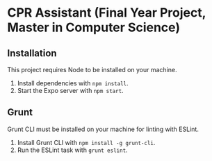 # CPR Assistant (Final Year Project, Master in Computer Science)
## Installation
This project requires Node to be installed on your machine.
1. Install dependencies with `npm install`.
2. Start the Expo server with `npm start`.

## Grunt
Grunt CLI must be installed on your machine for linting with ESLint.
1. Install Grunt CLI with `npm install -g grunt-cli`.
2. Run the ESLint task with `grunt eslint`.
